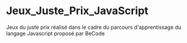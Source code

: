 # Jeux_Juste_Prix_JavaScript
Jeux du juste prix réalisé dans le cadre du parcours d'apprentissage du langage Javascript proposé par BeCode
